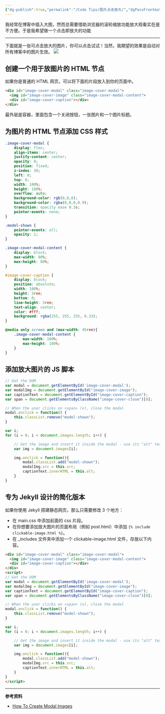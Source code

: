 ```yaml
---
{"dg-publish":true,"permalink":"/Code Tips/图片点击放大/","dgPassFrontmatter":true}
---
```



我经常在博客中插入大图，然而总需要借助浏览器的滚轮缩放功能放大观看实在是不方便。于是我希望做一个点击即放大的功能

---

下面就是一张可点击放大的图片，你可以点击试试！当然，我期望的效果是自动对所有博客中的图片生效。
![](http://cdn,jsdeliver.net/gh/TheYiXiang/YiXiang/MyImg@main/Obsidian/Snipaste_2023-10-07_21-11-47.png)
## 创建一个用于放图片的 HTML 节点[](https://blog.walterlv.com/post/create-click-to-zoom-image-for-web-pages.html#%E5%88%9B%E5%BB%BA%E4%B8%80%E4%B8%AA%E7%94%A8%E4%BA%8E%E6%94%BE%E5%9B%BE%E7%89%87%E7%9A%84-html-%E8%8A%82%E7%82%B9)

如果你是普通的 HTML 网页，可以将下面的片段放入到你的页面中。

```HTML
<div id="image-cover-modal" class="image-cover-modal">
  <img id="image-cover-image" class="image-cover-modal-content">
  <div id="image-cover-caption"></div>
</div>
```
最外层是容器，里面包含一个关闭按钮，一张图片和一个图片标题。

## 为图片的 HTML 节点添加 CSS 样式

```CSS
.image-cover-modal {
    display: flex;
    align-items: center;
    justify-content: center;
    opacity: 0;
    position: fixed;
    z-index: 30;
    left: 0;
    top: 0;
    width: 100%;
    height: 100%;
    overflow: auto;
    background-color: rgb(0,0,0);
    background-color: rgba(0,0,0,0.9);
    transition: opacity ease 0.3s;
    pointer-events: none;
}

.model-shown {
    pointer-events: all;
    opacity: 1;
}

.image-cover-modal-content {
    display: block;
    max-width: 80%;
    max-height: 80%;
}

#image-cover-caption {
    display: block;
    position: absolute;
    width: 100%;
    height: 3rem;
    bottom: 0;
    line-height: 3rem;
    text-align: center;
    color: #fff;
    background: rgba(255, 255, 255, 0.33);
}

@media only screen and (max-width: 45rem){
    .image-cover-modal-content {
        max-width: 100%;
        max-height: 100%;
    }
}
```


## 添加放大图片的 JS 脚本
```Javascript
// Get the DOM
var modal = document.getElementById('image-cover-modal');
var modalImg = document.getElementById("image-cover-image");
var captionText = document.getElementById("image-cover-caption");
var span = document.getElementsByClassName("image-cover-close")[0];

// When the user clicks on <span> (x), close the modal
modal.onclick = function() {
    this.classList.remove("model-shown");
}

var i;
for (i = 0; i < document.images.length; i++) {

    // Get the image and insert it inside the modal - use its "alt" text as a caption
    var img = document.images[i];

    img.onclick = function(){
        modal.classList.add("model-shown");
        modalImg.src = this.src;
        captionText.innerHTML = this.alt;
    }
}
```

## 专为 Jekyll 设计的简化版本

如果你使用 Jekyll 搭建静态网页，那么只需要修改 3 个地方：

- 在 main.css 中添加前面的 css 片段。
- 在你想要添加放大图片的页面布局（例如 post.html）中添加 `{% include clickable-image.html %}`。
- 在 _includes 文件夹中添加一个 clickable-image.html 文件，存放以下内容。
```HTML
<div id="image-cover-modal" class="image-cover-modal">
  <img id="image-cover-image" class="image-cover-modal-content">
  <div id="image-cover-caption"></div>
</div>
<script>
// Get the DOM
var modal = document.getElementById('image-cover-modal');
var modalImg = document.getElementById("image-cover-image");
var captionText = document.getElementById("image-cover-caption");
var span = document.getElementsByClassName("image-cover-close")[0];

// When the user clicks on <span> (x), close the modal
modal.onclick = function() {
    this.classList.remove("model-shown");
}

var i;
for (i = 0; i < document.images.length; i++) {

    // Get the image and insert it inside the modal - use its "alt" text as a caption
    var img = document.images[i];

    img.onclick = function(){
        modal.classList.add("model-shown");
        modalImg.src = this.src;
        captionText.innerHTML = this.alt;
    }
}
</script>
```


---

**参考资料**

- [How To Create Modal Images](https://www.w3schools.com/howto/howto_css_modal_images.asp)